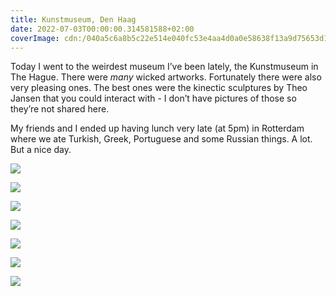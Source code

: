 ```yaml
---
title: Kunstmuseum, Den Haag
date: 2022-07-03T00:00:00.314581588+02:00
coverImage: cdn:/040a5c6a8b5c22e514e040fc53e4aa4d0a0e58638f13a9d75653d1e7ad04413f
---
```


<style>
.grid-zcdvmaterr {
  grid-template-areas:
    "a a"
    "b c"
    "d e"
    "f g";
}

.grid-zcdvmaterr> *:nth-child(1) { grid-area: a; }
.grid-zcdvmaterr> *:nth-child(2) { grid-area: b; }
.grid-zcdvmaterr> *:nth-child(3) { grid-area: c; }
.grid-zcdvmaterr> *:nth-child(4) { grid-area: d; }
.grid-zcdvmaterr> *:nth-child(5) { grid-area: e; }
.grid-zcdvmaterr> *:nth-child(6) { grid-area: f; }
.grid-zcdvmaterr> *:nth-child(7) { grid-area: g; }
</style>

Today I went to the weirdest museum I’ve been lately, the Kunstmuseum in The Hague. There were _many_ wicked artworks. Fortunately there were also very pleasing ones. The best ones were the kinectic sculptures by Theo Jansen that you could interact with - I don’t have pictures of those so they’re not shared here.

My friends and I ended up having lunch very late (at 5pm) in Rotterdam where we ate Turkish, Greek, Portuguese and some Russian things. A lot. But a nice day.

<div class="fw grid-zcdvmaterr fg">

![](cdn:/040a5c6a8b5c22e514e040fc53e4aa4d0a0e58638f13a9d75653d1e7ad04413f)

![](cdn:/a8b92845c03156e528617a7d8190942c107a1d16850c4b14444cc29e985d6db5)

![](cdn:/228a1f9c571d91f44a9979c985c8d9e3cbc04032d2dd465d3bdae3c2226cd30b)

![](cdn:/bea47dd162a4a41bd56601082d2bf3c6cbedf715a53a57eba921e12ba323cfec)

![](cdn:/a0ab5328e22bc3f7790b19ef3bcda6b0b6978ce28b119685950937efc51bb23d)

![](cdn:/545da3aa0e3924fab30aec3d3f3e4084ca918e6d205b684120638988aa3c6838)

![](cdn:/d128d31af006ea5b53b8504f26d25ad426c704cede4a81c955aca7b6fe5f01be)

</div>
